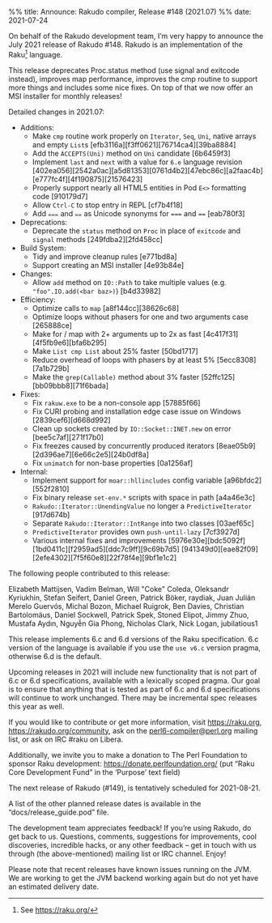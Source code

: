 %% title: Announce: Rakudo compiler, Release #148 (2021.07)
%% date: 2021-07-24

On behalf of the Rakudo development team, I’m very happy to announce the
July 2021 release of Rakudo #148. Rakudo is an implementation of
the Raku[^1] language.

This release deprecates Proc.status method (use signal and exitcode instead),
improves map performance, improves the cmp routine to support more things and
includes some nice fixes.
On top of that we now offer an MSI installer for monthly releases!

Detailed changes in 2021.07:

  + Additions:
    + Make `cmp` routine work properly on `Iterator`, `Seq`, `Uni`, native arrays and empty `List`s
      [efb3116a][f3ff0621][76714ca4][39ba8884]
    + Add the `ACCEPTS(Uni)` method on `Uni` candidate [6b6459f3]
    + Implement `last` and `next` with a value for `6.e` language revision
      [402ea056][2542a0ac][a5d81353][0761d4b2][47ebc86c][a2faac4b]
      [e777fc4f][4f190875][21576423]
    + Properly support nearly all HTML5 entities in Pod `E<>` formatting code [910179d7]
    + Allow `Ctrl-C` to stop entry in REPL  [cf7b4f18]
    + Add `⩶` and `⩵` as Unicode synonyms for `===` and `==` [eab780f3]
  + Deprecations:
    + Deprecate the `status` method on `Proc` in place of `exitcode` and `signal` methods
      [249fdba2][2fd458cc]
  + Build System:
    + Tidy and improve cleanup rules [e771bd8a]
    + Support creating an MSI installer [4e93b84e]
  + Changes:
    + Allow `add` method on `IO::Path` to take multiple values (e.g. `"foo".IO.add(<bar baz>)`) [b4d33982]
  + Efficiency:
    + Optimize calls to `map` [a8f144cc][38626c68]
    + Optimize loops without phasers for one and two arguments case [265888ce]
    + Make for / map with 2+ arguments up to 2x as fast [4c417f31][4f5fb9e6][bfa6b295]
    + Make `List cmp List` about 25% faster [50bd1717]
    + Reduce overhead of loops with phasers by at least 5% [5ecc8308][7a1b729b]
    + Make the `grep(Callable)` method about 3% faster [52ffc125][bb09bbb8][71f6bada]
  + Fixes:
    + Fix `rakuw.exe` to be a non-console app [57885f66]
    + Fix CURI probing and installation edge case issue on Windows [2839cef6][d668d992]
    + Clean up sockets created by `IO::Socket::INET.new` on error [bee5c7af][271f17b0]
    + Fix freezes caused by concurrently produced iterators
      [8eae05b9][2d396ae7][6e66c2e5][24b0df8a]
    + Fix `unimatch` for non-base properties [0a1256af]
  + Internal:
    + Implement support for `moar::hllincludes` config variable [a96bfdc2][552f2810]
    + Fix binary release `set-env.*` scripts with space in path [a4a46e3c]
    + `Rakudo::Iterator::UnendingValue` no longer a `PredictiveIterator` [917d674b]
    + Separate `Rakudo::Iterator::IntRange` into two classes [03aef65c]
    + `PredictiveIterator` provides own `push-until-lazy` [7cf3927d]
    + Various internal fixes and improvements
      [5976e30e][bdc5092f][1bd0411c][f2959ad5][ddc7c9ff][9c69b7d5]
      [941349d0][eae82f09][2efe4302][7f5f60e8][22f78f4e][9bf1e1c2]


The following people contributed to this release:

Elizabeth Mattijsen, Vadim Belman, Will "Coke" Coleda, Oleksandr Kyriukhin,
Stefan Seifert, Daniel Green, Patrick Böker, raydiak, Juan Julián Merelo Guervós,
Michal Bozon, Michael Ruigrok, Ben Davies, Christian Bartolomäus,
Daniel Sockwell, Patrick Spek, Stoned Elipot, Jimmy Zhuo, Mustafa Aydın,
Nguyễn Gia Phong, Nicholas Clark, Nick Logan, jubilatious1

This release implements 6.c and 6.d versions of the Raku specification.
6.c version of the language is available if you use the `use v6.c`
version pragma, otherwise 6.d is the default.

Upcoming releases in 2021 will include new functionality that is not
part of 6.c or 6.d specifications, available with a lexically scoped
pragma. Our goal is to ensure that anything that is tested as part of
6.c and 6.d specifications will continue to work unchanged. There may
be incremental spec releases this year as well.

If you would like to contribute or get more information, visit
<https://raku.org>, <https://rakudo.org/community>, ask on the
<perl6-compiler@perl.org> mailing list, or ask on IRC #raku on Libera.

Additionally, we invite you to make a donation to The Perl Foundation
to sponsor Raku development: <https://donate.perlfoundation.org/>
(put “Raku Core Development Fund” in the ‘Purpose’ text field)

The next release of Rakudo (#149), is tentatively scheduled for 2021-08-21.

A list of the other planned release dates is available in the
“docs/release_guide.pod” file.

The development team appreciates feedback! If you’re using Rakudo, do
get back to us. Questions, comments, suggestions for improvements, cool
discoveries, incredible hacks, or any other feedback – get in touch with
us through (the above-mentioned) mailing list or IRC channel. Enjoy!

Please note that recent releases have known issues running on the JVM.
We are working to get the JVM backend working again but do not yet have
an estimated delivery date.

[^1]: See <https://raku.org/>

